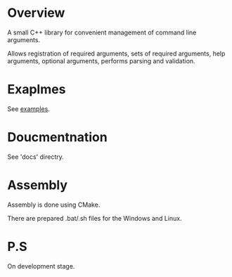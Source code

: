 # Overview

A small C++ library for convenient management of command line arguments.

Allows registration of required arguments, sets of required arguments, help arguments, optional arguments, performs parsing and validation.

# Exaplmes

See [examples](https://github.com/eao-dev/ArgumentsManager/tree/dev/examples).

# Doucmentnation

See 'docs' directry.

# Assembly

Assembly is done using CMake.

There are prepared .bat/.sh files for the Windows and Linux.

# P.S

On development stage.
